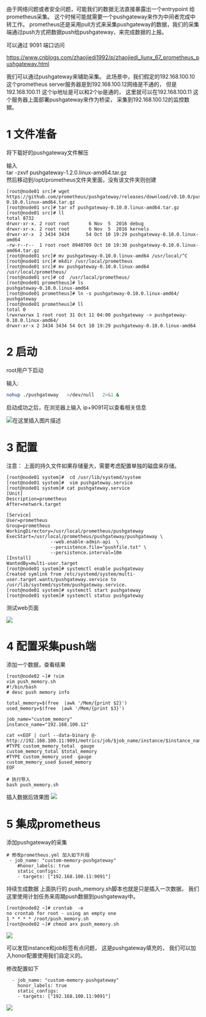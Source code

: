 
由于网络问题或者安全问题，可能我们的数据无法直接暴露出一个entrypoint 给prometheus采集。 这个时候可能就需要一个pushgateway来作为中间者完成中转工作。  prometheus还是采用pull方式来采集pushgateway的数据，我们的采集端通过push方式把数据push给pushgateway，来完成数据的上报。

可以通过 9091 端口访问 

https://www.cnblogs.com/zhaojiedi1992/p/zhaojiedi_liunx_67_prometheus_pushgateway.html

我们可以通过pushgateway来辅助采集。 此场景中，我们假定的192.168.100.10这个prometheus server服务器是到192.168.100.12网络是不通的， 但是192.168.100.11 这个ip地址是可以和2个ip是通的， 这里就可以在192.168.100.11 这个服务器上面部署pushgateway来作为桥梁， 采集到192.168.100.12的监控数据。


# 1 文件准备

将下载好的pushgateway文件解压

输入  
tar -zxvf pushgateway-1.2.0.linux-amd64.tar.gz  
然后移动到/opt/prometheus文件夹里面，没有该文件夹则创建


```
[root@node01 src]# wget https://github.com/prometheus/pushgateway/releases/download/v0.10.0/pushgateway-0.10.0.linux-amd64.tar.gz
[root@node01 src]# tar xf pushgateway-0.10.0.linux-amd64.tar.gz 
[root@node01 src]# ll
total 8732
drwxr-xr-x. 2 root root       6 Nov  5  2016 debug
drwxr-xr-x. 2 root root       6 Nov  5  2016 kernels
drwxr-xr-x  2 3434 3434      54 Oct 10 19:29 pushgateway-0.10.0.linux-amd64
-rw-r--r--  1 root root 8940709 Oct 10 19:30 pushgateway-0.10.0.linux-amd64.tar.gz
[root@node01 src]# mv pushgateway-0.10.0.linux-amd64 /usr/local/^C
[root@node01 src]# mkdir /usr/local/prometheus
[root@node01 src]# mv pushgateway-0.10.0.linux-amd64 /usr/local/prometheus/
[root@node01 src]# cd  /usr/local/prometheus/
[root@node01 prometheus]# ls
pushgateway-0.10.0.linux-amd64
[root@node01 prometheus]# ln -s pushgateway-0.10.0.linux-amd64/ pushgateway
[root@node01 prometheus]# ll
total 0
lrwxrwxrwx 1 root root 31 Oct 11 04:00 pushgateway -> pushgateway-0.10.0.linux-amd64/
drwxr-xr-x 2 3434 3434 54 Oct 10 19:29 pushgateway-0.10.0.linux-amd64
```

# 2 启动

root用户下启动

输入:

```bash
nohup ./pushgateway   >/dev/null   2>&1 &
```

启动成功之后，在浏览器上输入 ip+9091可以查看相关信息

![在这里插入图片描述](https://img2020.cnblogs.com/blog/1138196/202104/1138196-20210405121426839-1247309182.png)


# 3 配置

注意： 上面的持久文件如果存储量大，需要考虑配置单独的磁盘来存储。

```
[root@node01 system]#  cd /usr/lib/systemd/system
[root@node01 system]#  vim pushgateway.service
[root@node01 system]# cat pushgateway.service 
[Unit]
Description=prometheus
After=network.target 

[Service]
User=prometheus
Group=prometheus
WorkingDirectory=/usr/local/prometheus/pushgateway
ExecStart=/usr/local/prometheus/pushgateway/pushgateway \
                --web.enable-admin-api  \
                --persistence.file="pushfile.txt" \
                --persistence.interval=10m 
[Install]
WantedBy=multi-user.target
[root@node01 system]# systemctl enable pushgateway 
Created symlink from /etc/systemd/system/multi-user.target.wants/pushgateway.service to /usr/lib/systemd/system/pushgateway.service.
[root@node01 system]# systemctl start pushgateway
[root@node01 system]# systemctl status pushgateway 
```

测试web页面

![](https://img2018.cnblogs.com/blog/429277/201910/429277-20191011172705762-548381686.png)



# 4 配置采集push端


添加一个数据，查看结果
```
[root@node02 ~]# !vim
vim push_memory.sh  
#!/bin/bash   
# desc push memory info   
  
total_memory=$(free  |awk '/Mem/{print $2}')  
used_memory=$(free  |awk '/Mem/{print $3}')  
  
job_name="custom_memory"  
instance_name="192.168.100.12"  
  
cat <<EOF | curl --data-binary @- http://192.168.100.11:9091/metrics/job/$job_name/instance/$instance_name  
#TYPE custom_memory_total  gauge  
custom_memory_total $total_memory  
#TYPE custom_memory_used  gauge  
custom_memory_used $used_memory  
EOF  
  
# 执行导入  
bash push_memory.sh
```

插入数据后效果图
![](https://img2018.cnblogs.com/blog/429277/201910/429277-20191011170658331-2080653477.png)



# 5 集成prometheus


添加pushgateway的采集
```
# 修改prometheus.yml 加入如下片段 
 - job_name: "custom-memory-pushgateway"
    #honor_labels: true
    static_configs:
    - targets: ["192.168.100.11:9091"]
```


持续生成数据
上面执行的 push_memory.sh脚本也就是只是插入一次数据， 我们这里使用计划任务来周期push数据到pushgateway中。 
```
[root@node02 ~]# crontab  -e 
no crontab for root - using an empty one
1 * * * * /root/push_memory.sh
[root@node02 ~]# chmod a+x push_memory.sh 
```
![](https://img2018.cnblogs.com/blog/429277/201910/429277-20191011171653651-474890558.png)

可以发现instance和job标签有点问题， 这是pushgateway填充的， 我们可以加入honor配置使用我们自定义的。


修改配置如下
```
  - job_name: "custom-memory-pushgateway"
    honor_labels: true
    static_configs:
    - targets: ["192.168.100.11:9091"]
```

![](https://img2018.cnblogs.com/blog/429277/201910/429277-20191011171947312-1231341041.png)


